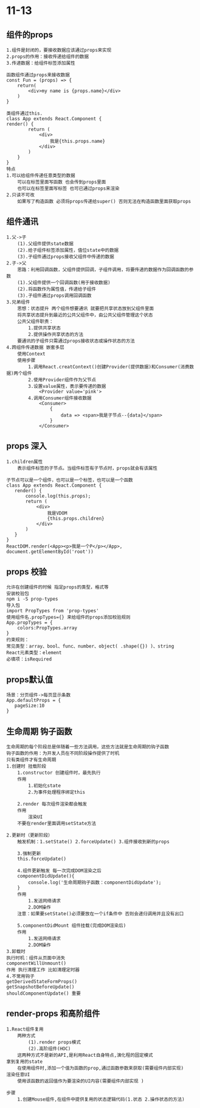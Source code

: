 # 11-13
## 组件的props
    1.组件是封闭的，要接收数据应该通过props来实现
    2.props的作用：接收传递给组件的数据
    3.传递数据：给组件标签添加属性

    函数组件通过props来接收数据
    const Fun = (props) => {
        return(
            <div>my name is {props.name}</div>
        )
    }

    类组件通过this.
    class App extends React.Component {
    render() {
            return (
                <div>
                    我是{this.props.name}
                </div>
            )
        }
    }
    特点
    1.可以给组件传递任意类型的数据
        可以在标签里面写函数 也会传到props里面
        也可以在标签里面写标签 也可已通过props来渲染
    2.只读不可改
        如果写了构造函数 必须将props传递给super() 否则无法在构造函数里面获取props
## 组件通讯
    1.父->子
        (1).父组件提供state数据
        (2).给子组件标签添加属性，值位state中的数据
        (3).子组件通过props接收父组件中传递的数据
    2.子->父
        思路：利用回调函数，父组件提供回调，子组件调用，将要传递的数据作为回调函数的参数
        (1).父组件提供一个回调函数(用于接收数据)
        (2).将函数作为属性值，传递给子组件
        (3).子组件通过props调用回调函数
    3.兄弟组件
        思想：状态提升 两个组件想要通讯 就要把共享状态放到父组件里面 
        将共享状态提升到最近的公共父组件中，由公共父组件管理这个状态
        公共父组件职责：
            1.提供共享状态 
            2.提供操作共享状态的方法
        要通讯的子组件只需通过props接收状态或操作状态的方法
    4.跨组件传递数据 嵌套多层
        使用Context
        使用步骤
            1.调用React.creatContext()创建Provider(提供数据)和Consumer(消费数据)两个组件
            2.使用Provider组件作为父节点
            3.设置value属性，表示要传递的数据
                <Provider value='pink'>
            4.调用Consumer组件接收数据
                <Consumer>
                    {
                        data => <span>我是子节点--{data}</span>
                    }
                </Consumer>
## props 深入
    1.children属性
        表示组件标签的子节点。当组件标签有子节点时，props就会有该属性
    
    子节点可以是一个组件，也可以是一个标签，也可以是一个函数
    class App extends React.Component {
       render() {
           console.log(this.props);
           return (
               <div>
                   我是VDOM
                   {this.props.children}
               </div>
           )
       } 
    }
    ReactDOM.render(<App><p>我是一个P</p></App>, document.getElementById('root'))
## props 校验
    允许在创建组件的时候 指定props的类型，格式等
    安装校验包
    npm i -S prop-types 
    导入包
    import PropTypes from 'prop-types'
    使用组件名.propTypes={} 来给组件的props添加校验规则
    App.propTypes = {
        colors:PropTypes.array
    }
    约束规则：
    常见类型：array、bool、func、number、object( .shape({}) )、string
    React元素类型：element
    必填项：isRequired
## props默认值
    场景：分页组件->每页显示条数
    App.defaultProps = {
       pageSize:10
    }

## 生命周期 钩子函数
    生命周期的每个阶段总是伴随着一些方法调用，这些方法就是生命周期的钩子函数
    钩子函数的作用：为开发人员在不同阶段操作提供了时机
    只有类组件才有生命周期
    1.创建时 挂载阶段
        1.constructor 创建组件时，最先执行
        作用
            1.初始化state
            2.为事件处理程序绑定this

        2.render 每次组件渲染都会触发
        作用   
            渲染UI
        不要在render里面调用setState方法
    
    2.更新时（更新阶段）
        触发机制：1.setState() 2.forceUpdate() 3.组件接收到新的props
 
        3.强制更新
        this.forceUpdate()

        4.组件更新触发 每一次完成DOM渲染之后
        componentDidUpdate(){
            console.log('生命周期钩子函数：componentDidUpdate');
        }   
        作用
            1.发送网络请求
            2.DOM操作
        注意：如果要setState()必须要放在一个if条件中 否则会递归调用并且没有出口

        5.componentDidMount 组件挂载(完成DOM渲染后)
        作用
            1.发送网络请求
            2.DOM操作
    3.卸载时
    执行时机：组件从页面中消失
    componentWillUnmount()
    作用 执行清理工作 比如清理定时器
    4.不常用钩子
    getDerivedStateFormProps()
    getSnapshotBeforeUpdate()
    shouldComponentUpdate() 重要

## render-props 和高阶组件
    1.React组件复用 
        两种方式
            (1).render props模式
            (2).高阶组件(HOC)
        这两种方式不是新的API,是利用React自身特点,演化程的固定模式
    拿到复用的state
        在使用组件时,添加一个值为函数的prop,通过函数参数来获取(需要组件内部实现)
    渲染任意UI
        使用该函数的返回值作为要渲染的UI内容(需要组件内部实现 )

    步骤
        1.创建Mouse组件,在组件中提供复用的状态逻辑代码(1.状态 2.操作状态的方法)
